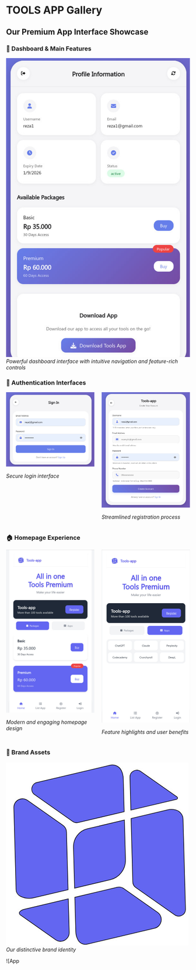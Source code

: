 # TOOLS APP Gallery

## Our Premium App Interface Showcase

### 🎯 Dashboard & Main Features
![Dashboard](https://github.com/TOOLS-APP-COM/.github/blob/main/IMAGES/WEBSITE-DASHBOARD.jpg?raw=true)
*Powerful dashboard interface with intuitive navigation and feature-rich controls*

### 🔐 Authentication Interfaces

<div style="display: flex; justify-content: space-between;">
  <div style="flex: 1; margin-right: 10px;">
    <img src="https://github.com/TOOLS-APP-COM/.github/blob/main/IMAGES/WEBSITE-FORM-LOGIN.jpg?raw=true" alt="Login Form">
    <p><em>Secure login interface</em></p>
  </div>
  <div style="flex: 1; margin-left: 10px;">
    <img src="https://github.com/TOOLS-APP-COM/.github/blob/main/IMAGES/WEBSITE-FORM-REGISTER.jpg?raw=true" alt="Register Form">
    <p><em>Streamlined registration process</em></p>
  </div>
</div>

### 🏠 Homepage Experience
<div style="display: grid; grid-template-columns: 1fr 1fr; gap: 20px;">
  <div>
    <img src="https://github.com/TOOLS-APP-COM/.github/blob/main/IMAGES/WEBSITE-HOMEPAGE.jpg?raw=true" alt="Homepage View 1">
    <p><em>Modern and engaging homepage design</em></p>
  </div>
  <div>
    <img src="https://github.com/TOOLS-APP-COM/.github/blob/main/IMAGES/WEBSITE-HOMEPAGE2.jpg?raw=true" alt="Homepage View 2">
    <p><em>Feature highlights and user benefits</em></p>
  </div>
</div>

### 🎨 Brand Assets
![TOOLS APP Logo](https://github.com/TOOLS-APP-COM/.github/blob/main/IMAGES/LOGO.jpg?raw=true)
*Our distinctive brand identity*

![App